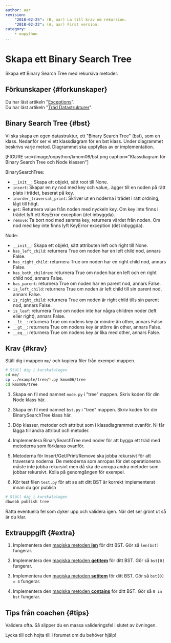 ```yaml
---
author: aar
revision:
    "2018-02-25": (B, aar) La till krav om rekursion.
    "2018-02-22": (A, aar) First version.
category:
    - oopython
...
```

Skapa ett Binary Search Tree
===================================

Skapa ett Binary Search Tree med rekursiva metoder.

<!--more-->


Förkunskaper {#forkunskaper}
-----------------------

Du har läst artikeln "[Exceptions](kunskap/exceptions)".  
Du har läst artikeln "[Träd Datastrukturer](kunskap/trad-datastruktur)".



Binary Search Tree {#bst}
-----------------------  

Vi ska skapa en egen datastruktur, ett "Binary Search Tree" (bst), som en klass. Nedanför ser vi ett klassdiagram för en bst klass. Under diagrammet beskrivs varje metod. Diagrammet ska uppfyllas av er implementation.

[FIGURE src=/image/oopython/kmom06/bst.png caption="Klassdiagram för Binary Search Tree och Node klassen"]

BinarySearchTree:

* `__init__`: Skapa ett objekt, sätt root till None.
* `insert`: Skapar en ny nod med key och value,. ägger till en noden på rätt plats i trädet, baserat på key.
* `inorder_traversal_print`: Skriver ut en noderna i trädet i rätt ordning, lågt till högt.
* `get`: Returnera value från noden med nyckeln key. Om key inte finns i trädet lyft ett KeyError exception (det inbyggda).
* `remove`: Ta bort nod med samma key, returnera värdet från noden. Om nod med key inte finns lyft KeyError exception (det inbyggda).

Node:

* `__init__`: Skapa ett objekt, sätt attributen left och right till None.
* `has_left_child`: returnera True om noden har en left child nod, annars False.
* `has_right_child`: returnera True om noden har en right child nod, annars False.
* `has_both_children`: returnera True om noden har en left och en right child nod, annars False.
* `has_parent`: returnera True om noden har en parent nod, annars False.
* `is_left_child`: returnera True om noden är left child till sin parent nod, annars False.
* `is_right_child`: returnera True om noden är right child tills sin parent nod, annars False.
* `is_leaf`: returnera True om noden inte har några children noder (left eller right), annars False.
* `__lt__`: returnera True om nodens key är mindre än other, annars False.
* `__gt__`: returnera True om nodens key är större än other, annars False.
* `__eq__`: returnera True om nodens key är lika med other, annars False.




Krav {#krav}
-----------------------

Ställ dig i mappen `me/` och kopiera filer från exempel mappen.

```bash
# Ställ dig i kurskatalogen
cd me/
cp ../example/tree/*.py kmom06/tree
cd kmom06/tree
```

1. Skapa en fil med namnet `node.py` i "tree" mappen. Skriv koden för din Node klass här.

1. Skapa en fil med namnet `bst.py` i "tree" mappen. Skriv koden för din BinarySearchTree klass här.

1. Döp klasser, metoder och attribut som i klassdiagrammet ovanför. Ni får lägga till andra attribut och metoder.

1. Implementera BinarySearchTree med noder för att bygga ett träd med metoderna som förklaras ovanför.

1. Metoderna för Insert/Get/Print/Remove ska jobba rekursivt för att traversera noderna. De metoderna som anropas för det operationerna måste inte jobba rekursivt men då ska de anropa andra metoder som jobbar rekursivt. Kolla på genomgången för exempel.

1. Kör test filen `test.py` för att se att ditt BST är korrekt implementerat innan du gör publish


```bash
# Ställ dig i kurskatalogen
dbwebb publish tree
```

Rätta eventuella fel som dyker upp och validera igen. När det ser grönt ut så är du klar.



Extrauppgift {#extra}
-----------------------

1. Implementera den [magiska metoden __len__](https://docs.python.org/3/reference/datamodel.html#object.__len__) för ditt BST. Gör så `len(bst)` fungerar.

1. Implementera den [magiska metoden __getitem__](https://docs.python.org/3/reference/datamodel.html#object.__getitem__) för ditt BST. Gör så `bst[0]` fungerar.

1. Implementera den [magiska metoden __setitem__](https://docs.python.org/3/reference/datamodel.html#object.__setitem__) för ditt BST. Gör så `bst[0] = 4` fungerar.

1. Implementera den [magiska metoden __contains__](https://docs.python.org/3/reference/datamodel.html#object.__contains__) för ditt BST. Gör så `0 in bst` fungerar.


Tips från coachen {#tips}
-----------------------

Validera ofta. Så slipper du en massa valideringsfel i slutet av övningen.

Lycka till och hojta till i forumet om du behöver hjälp!
